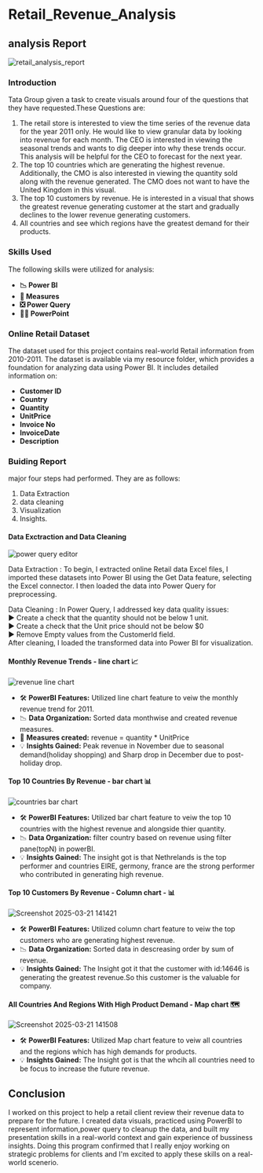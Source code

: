 # Retail_Revenue_Analysis  
## analysis Report  
![retail_analysis_report](https://github.com/user-attachments/assets/57967779-48d6-4961-8649-a17dee3599d9)
  
### Introduction  
Tata Group given a task to create visuals around four of the questions that they have requested.These Questions are:
1. The retail store is interested to view the time series of the revenue data for the year 2011 only. He would like to view granular data by looking into revenue for each month. The CEO is interested in viewing the seasonal trends and wants to dig deeper into why these trends occur. This analysis will be helpful for the CEO to forecast for the next year.
2. The top 10 countries which are generating the highest revenue. Additionally, the CMO is also interested in viewing the quantity sold along with the revenue generated. The CMO does not want to have the United Kingdom in this visual.
3. The top 10 customers by revenue. He is interested in a visual that shows the greatest revenue generating customer at the start and gradually declines to the lower revenue generating customers.
4. All countries and see which regions have the greatest demand for their products.
  
### Skills Used

The following skills were utilized for analysis:

- **📉 Power BI**
- **🧮 Measures**
- **❎ Power Query**
- **👨‍💼 PowerPoint**

### Online Retail Dataset

The dataset used for this project contains real-world Retail information from 2010-2011. The dataset is available via my resource folder, which provides a foundation for analyzing data using Power BI. It includes detailed information on:

- **Customer ID**
- **Country**
- **Quantity**
- **UnitPrice**
- **Invoice No**
- **InvoiceDate**
- **Description**

### Buiding Report

major four steps had performed. They are as follows:
1. Data Extraction
2. data cleaning
3. Visualization
4. Insights.

#### Data Exctraction and Data Cleaning
![power query editor](https://github.com/user-attachments/assets/c0b2cccd-6ef6-4fe4-8f9d-fa7cd511860e)

Data Extraction : 
To begin, I extracted online Retail data Excel files, I imported these datasets into Power BI using the Get Data feature, selecting the Excel connector. I then loaded the data into Power Query for preprocessing.

Data Cleaning : 
In Power Query, I addressed key data quality issues:  
▶️ Create a check that the quantity should not be below 1 unit.  
▶️ Create a check that the Unit price should not be below $0  
▶️ Remove Empty values from the CustomerId field.  
After cleaning, I loaded the transformed data into Power BI for visualization.  

#### Monthly Revenue Trends - line chart 📈
![revenue line chart](https://github.com/user-attachments/assets/92d937c3-b42e-4dde-b4de-a5576940a120)  
- 🛠️ **PowerBI Features:** Utilized line chart feature to veiw the monthly revenue trend for 2011.
- 📉 **Data Organization:** Sorted data monthwise and created revenue measures.
- 🧮 **Measures created:** revenue = quantity * UnitPrice
- 💡 **Insights Gained:** Peak revenue in November due to seasonal demand(holiday shopping) and Sharp drop in December due to post-holiday drop.

#### Top 10 Countries By Revenue - bar chart 📊
![countries bar chart](https://github.com/user-attachments/assets/ebf68d99-4920-4da0-8ea9-ce721e012bab)  
- 🛠️ **PowerBI Features:** Utilized bar chart feature to veiw the top 10 countries with the highest revenue and alongside thier quantity.
- 📉 **Data Organization:** filter country based on revenue using filter pane(topN) in powerBI.
- 💡 **Insights Gained:** The insight got is that Nethrelands is the top performer and countries EIRE, germony, france are the strong performer who contributed in generating high revenue.

#### Top 10 Customers By Revenue - Column chart - 📊
![Screenshot 2025-03-21 141421](https://github.com/user-attachments/assets/473e8aa8-8882-4047-a152-ee2365de2509)  
- 🛠️ **PowerBI Features:** Utilized column chart feature to veiw the top customers who are generating highest revenue.
- 📉 **Data Organization:** Sorted data in descreasing order by sum of revenue.
- 💡 **Insights Gained:** The Insight got it that the customer with id:14646 is generating the greatest revenue.So this customer is the valuable for company.

#### All Countries And Regions With High Product Demand - Map chart 🗺️
![Screenshot 2025-03-21 141508](https://github.com/user-attachments/assets/7856f91b-516b-4e87-bc17-ec812a94286a)  
- 🛠️ **PowerBI Features:** Utilized Map chart feature to veiw all countries and the regions which has high demands for products.
- 💡 **Insights Gained:** The Insight got is that the whcih all countries need to be focus to increase the future revenue.

## Conclusion
I worked on this project to help a retail client review their revenue data to prepare for the future. I created data visuals, practiced using PowerBI to represent information,power query to cleanup the data, and built my presentation skills in a real-world context and gain experience of bussiness insights. Doing this program confirmed that I really enjoy working on strategic problems for clients and I'm excited to apply these skills on a real-world scenerio. 
